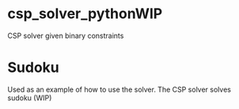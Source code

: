 # csp_solver_pythonWIP
CSP solver given binary constraints

# Sudoku
Used as an example of how to use the solver. The CSP solver solves sudoku (WIP)
